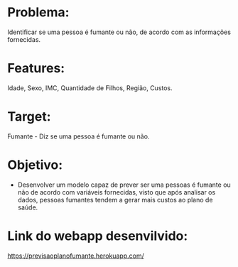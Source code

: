 # Problema:
Identificar se uma pessoa é fumante ou não, de acordo com as informações fornecidas.
# Features:
Idade, Sexo, IMC, Quantidade de Filhos, Região, Custos.
# Target:
Fumante - Diz se uma pessoa é fumante ou não.

# Objetivo: 
 - Desenvolver um modelo capaz de prever ser uma pessoas é fumante ou não de acordo com variáveis fornecidas, visto que após analisar os dados, pessoas fumantes tendem a gerar mais custos ao plano de saúde.

# Link do webapp desenvilvido:
https://previsaoplanofumante.herokuapp.com/
 
